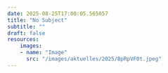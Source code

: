 ```yaml
---
date: 2025-08-25T17:00:05.565057
title: "No Subject"
subtitle: ""
draft: false
resources:
    images:
    - name: "Image"
      src: "/images/aktuelles/2025/BpRpVF0t.jpeg"
---
```



